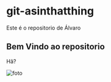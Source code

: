 # git-asinthatthing
Este é o repositorio de Álvaro

## Bem Vindo ao repositorio
Hã?

![foto](https://s.yimg.com/ny/api/res/1.2/zrT2xdFzmyA6JBI4.g_Lag--/YXBwaWQ9aGlnaGxhbmRlcjt3PTY0MDtoPTM2MA--/https://media.zenfs.com/en/techradar_949/593190660d3b84c8ef1f22379529df89)
